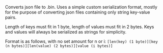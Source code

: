 Converts json file to .bin.
Uses a simple custom serialization format, mostly for the purpose of converting json files containing only string key-value pairs.

Length of keys must fit in 1 byte, length of values must fit in 2 bytes.
Keys and values will always be serialized as strings for simplicity.

Format is as follows, with no set amount for n or i:
```[len(key) (1 byte)][key (n bytes)][len(value) (2 bytes)][value (i bytes)]```

